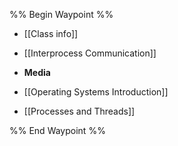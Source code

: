 %% Begin Waypoint %%
- [[Class info]]
- [[Interprocess Communication]]
- **Media**

- [[Operating Systems Introduction]]
- [[Processes and Threads]]

%% End Waypoint %%
